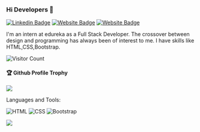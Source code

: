 ### Hi Developers 👋

[![Linkedin Badge](https://img.shields.io/badge/-Saniya-blue?style=flat-square&logo=Linkedin&logoColor=white&link=https://www.linkedin.com/in/saniya-samreen-faizi-syed-a666a1232/)](https://www.linkedin.com/in/saniya-samreen-faizi-syed-a666a1232/)
[![Website Badge](https://img.shields.io/badge/WebSite-Saniya-green)](https://saniya-sssf.github.io/saniyaprofile/)
[![Website Badge](https://img.shields.io/badge/StackOverflow-Saniya-yellow)](https://stackoverflow.com/users/18118824/syed-saniya-samreen-faizi)

I'm an intern at edureka as a Full Stack Developer.
The crossover between design and programming has always been of interest to me. I have skills like HTML,CSS,Bootstrap.

![Visitor Count](https://profile-counter.glitch.me/Saniya-SSSF/count.svg)

<div>
  <h4>🏆 Github Profile Trophy</h4>
  <a href="https://github.com/ryo-ma/github-profile-trophy">
    <img src="https://github-profile-trophy.vercel.app/?username=Saniya-SSSF&column=7"/>
  </a>
</div>

Languages and Tools: 

<img alt="HTML" src="https://img.shields.io/badge/html-%23E34F26.svg?style=flat-square&logo=html&logoColor=white"/> <img alt="CSS" src="https://img.shields.io/badge/css-%231572B6.svg?style=flat-square&logo=css&logoColor=white"/> <img alt="Bootstrap" src="https://img.shields.io/badge/bootstrap-%23563D7C.svg?style=flat-square&logo=bootstrap&logoColor=white"/>

![](https://activity-graph.herokuapp.com/graph?username=Saniya-SSSF&theme=react-dark&area=true)
<!--
**Saniya-SSSF/Saniya-SSSF** is a ✨ _special_ ✨ repository because its `README.md` (this file) appears on your GitHub profile.

Here are some ideas to get you started:

- 🔭 I’m currently working on ...
- 🌱 I’m currently learning ...
- 👯 I’m looking to collaborate on ...
- 🤔 I’m looking for help with ...
- 💬 Ask me about ...
- 📫 How to reach me: ...
- 😄 Pronouns: ...
- ⚡ Fun fact: .....

-->
